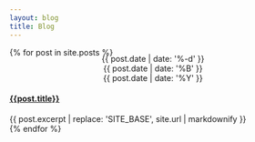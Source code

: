 ```yaml
---
layout: blog
title: Blog
---
```


{% for post in site.posts %}
<article>
  <div class="row vertical-align">
    <div class="col-sm-2" style="text-align: center; margin-top: -20px">
      <div class="date">
        {{ post.date | date: '%-d' }}
        <br>
        {{ post.date | date: '%B' }}
        <br>
        {{ post.date | date: '%Y' }}
      </div>
    </div>
    <div class="col-sm-10">
      <h4>
        <a href="{{site.baseurl}}{{post.url}}">{{post.title}}</a>
      </h4>
      {{ post.excerpt | replace: 'SITE_BASE', site.url | markdownify }}
    </div>
  </div>
</article>
{% endfor %}